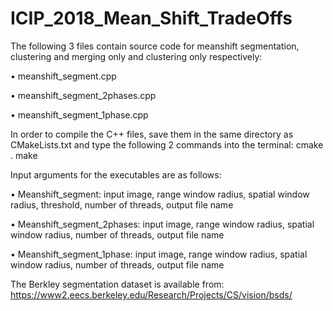 # ICIP_2018_Mean_Shift_TradeOffs

The following 3 files contain source code for meanshift segmentation, clustering
and merging only and clustering only respectively:

• meanshift_segment.cpp

• meanshift_segment_2phases.cpp

• meanshift_segment_1phase.cpp

In order to compile the C++ files, save them in the same directory as
CMakeLists.txt and type the following 2 commands into the terminal:
cmake .
make

Input arguments for the executables are as follows:

• Meanshift_segment:  input image,  range window radius,  spatial window radius,  threshold,  number of threads,  output file name

• Meanshift_segment_2phases:  input image,  range window radius,  spatial window radius,  number of threads,  output file name

• Meanshift_segment_1phase:   input image,  range window radius,  spatial window radius,  number of threads,  output file name

The Berkley segmentation dataset is available from:
https://www2.eecs.berkeley.edu/Research/Projects/CS/vision/bsds/

